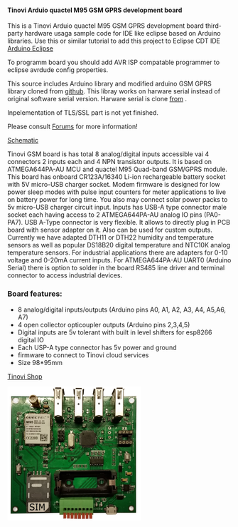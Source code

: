 #### Tinovi Arduio quactel M95 GSM GPRS development board

This is a Tinovi Arduio quactel M95 GSM GPRS development board third-party hardware usaga sample code for IDE like eclipse based on Arduino libraries.
Use this or similar tutorial to add this project to Eclipse CDT IDE [Arduino Eclipse](http://playground.arduino.cc/Code/Eclipse)

To programm board you should add AVR ISP compatable programmer to eclipse avrdude config properties.

This source includes Arduino library and modified arduino GSM GPRS library cloned from [github](https://github.com/arduino/Arduino/tree/master/libraries/GSM). This libray works on harware serial instead of original software serial version. Harware serial is clone [from](https://github.com/SlashDevin/NeoHWSerial) .

Inpelementation of TLS/SSL part is not yet finished.

Please consult [Forums](https://tinovi.com/forum/) for more information!

[Schematic](schematic.pdf)

Tinovi GSM board is has total 8 analog/digital inputs accessible vai 4 connectors 2 inputs each and 4 NPN transistor outputs. It is based on ATMEGA644PA-AU MCU and quactel M95 Quad-band GSM/GPRS module.
This board has onboard CR123A/16340 Li-ion rechargeable battery socket with 5V micro-USB charger socket. Modem firmware is designed for low power sleep modes with pulse input counters for meter applications to live on battery power for long time. You also may connect solar power packs to 5v micro-USB charger circuit input.
Inputs has USB-A type connector male socket each having access to 2 ATMEGA644PA-AU analog IO pins (PA0-PA7). USB A-Type connector is very flexible. It allows to directly plug in PCB board with sensor adapter on it. Also can be used for custom outputs.
Currently we have adapted DTH11 or DTH22 humidity and temperature sensors as well as popular DS18B20 digital temperature and NTC10K analog temperature sensors. For industrial applications there are adapters for 0-10 voltage and 0-20mA current inputs. For ATMEGA644PA-AU UART0 (Arduino Serial) there is option to solder in the board RS485 line driver and terminal connector to access industrial devices.

### Board features:


- 8 analog/digital inputs/outputs (Arduino pins  A0, A1, A2, A3, A4, A5,A6, A7)
- 4 open collector opticoupler outputs (Arduino pins 2,3,4,5)
- Digital inputs are 5v tolerant with built in level shifters for esp8266 digital IO
- Each USP-A type connector has 5v power and ground
- firmware to connect to Tinovi cloud services
- Size 98*95mm

[Tinovi Shop](https://www.tindie.com/stores/tinovi/)

![GSM](GSM.png)
